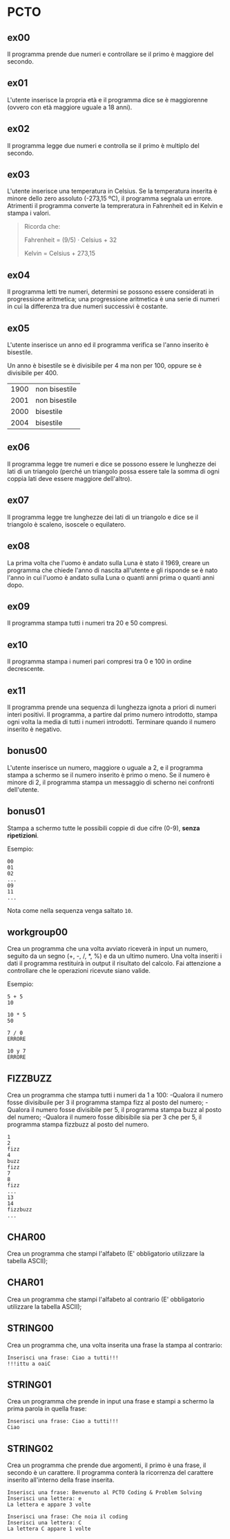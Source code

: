 # PCTO

## ex00

Il programma prende due numeri e controllare se il primo è maggiore del secondo.

## ex01

L'utente inserisce la propria età e il programma dice se è maggiorenne (ovvero con età maggiore uguale a 18 anni).

## ex02

Il programma legge due numeri e controlla se il primo è multiplo del secondo.

## ex03

L'utente inserisce una temperatura in Celsius. Se la temperatura inserita è minore dello zero assoluto (-273,15 ºC), il programma segnala un errore. Atrimenti il programma converte la tempreratura in Fahrenheit ed in Kelvin e stampa i valori.

> Ricorda che:
>
> Fahrenheit = (9/5) · Celsius + 32
>
> Kelvin = Celsius + 273,15

## ex04

Il programma letti tre numeri, determini se possono essere considerati in progressione aritmetica; una progressione aritmetica è una serie di numeri in cui la differenza tra due numeri successivi è costante.

## ex05

L'utente inserisce un anno ed il programma verifica se l'anno inserito è bisestile.

Un anno è bisestile se è divisibile per 4 ma non per 100, oppure se è divisibile per 400.

|      |               |
| ---- | ------------- |
| 1900 | non bisestile |
| 2001 | non bisestile |
| 2000 | bisestile     |
| 2004 | bisestile     |

## ex06

Il programma legge tre numeri e dice se possono essere le lunghezze dei lati di un triangolo (perché un triangolo possa essere tale la somma di ogni coppia lati deve essere maggiore dell'altro).

## ex07

Il programma legge tre lunghezze dei lati di un triangolo e dice se il triangolo è scaleno, isoscele o equilatero.

## ex08

La prima volta che l'uomo è andato sulla Luna è stato il 1969, creare un programma che chiede l'anno di nascita all'utente e gli risponde se è nato l'anno in cui l'uomo è andato sulla Luna o quanti anni prima o quanti anni dopo.

## ex09

Il programma stampa tutti i numeri tra 20 e 50 compresi.

## ex10

Il programma stampa i numeri pari compresi tra 0 e 100 in ordine decrescente.

## ex11

Il programma prende una sequenza di lunghezza ignota a priori di numeri interi positivi. Il programma, a partire dal primo numero introdotto, stampa ogni volta la media di tutti i numeri introdotti. Terminare quando il numero inserito è negativo.

## bonus00

L'utente inserisce un numero, maggiore o uguale a 2, e il programma stampa a schermo se il numero inserito è primo o meno. Se il numero è minore di 2, il programma stampa un messaggio di scherno nei confronti dell'utente.

## bonus01

Stampa a schermo tutte le possibili coppie di due cifre (0-9), **senza ripetizioni**.

Esempio:

```
00
01
02
...
09
11
...
```

Nota come nella sequenza venga saltato `10`.

## workgroup00

Crea un programma che una volta avviato riceverà in input un numero, seguito da un segno (+, -, /, *, %) e da un ultimo numero. Una volta inseriti i dati il programma restituirà in output il risultato del calcolo. Fai attenzione a controllare che le operazioni ricevute siano valide.

Esempio:

```
5 + 5
10
```
```
10 * 5
50
```
```
7 / 0
ERRORE
```
```
10 y 7
ERRORE
```

## FIZZBUZZ

Crea un programma che stampa tutti i numeri da 1 a 100:
-Qualora il numero fosse divisibuile per 3 il programma stampa fizz al posto del numero;
-Qualora il numero fosse divisibile per 5, il programma stampa buzz al posto del numero;
-Qualora il numero fosse dibisibile sia per 3 che per 5, il programma stampa fizzbuzz al posto del numero.
```
1
2
fizz
4
buzz
fizz
7
8
fizz
...
13
14
fizzbuzz
...
```


## CHAR00

Crea un programma che stampi l'alfabeto (E' obbligatorio utilizzare la tabella ASCII);

## CHAR01

Crea un programma che stampi l'alfabeto al contrario (E' obbligatorio utilizzare la tabella ASCII);

## STRING00

Crea un programma che, una volta inserita una frase la stampa al contrario:
```
Inserisci una frase: Ciao a tutti!!!
!!!ittu a oaiC
```

## STRING01

Crea un programma che prende in input una frase e stampi a schermo la prima parola in quella frase:
```
Inserisci una frase: Ciao a tutti!!!
Ciao
```

## STRING02

Crea un programma che prende due argomenti, il primo è una frase, il secondo è un carattere. Il programma conterà la ricorrenza del carattere inserito all'interno della frase inserita.

```
Inserisci una frase: Benvenuto al PCTO Coding & Problem Solving
Inserisci una lettera: e
La lettera e appare 3 volte
```
```
Inserisci una frase: Che noia il coding
Inserisci una lettera: C
La lettera C appare 1 volte
```





